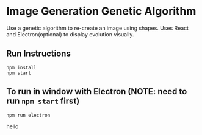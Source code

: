 # Image Generation Genetic Algorithm

Use a genetic algorithm to re-create an image using shapes. Uses React and Electron(optional) to display evolution visually.

## Run Instructions
```
npm install
npm start
```

## To run in window with Electron (NOTE: need to run `npm start` first)
```
npm run electron
```

hello
